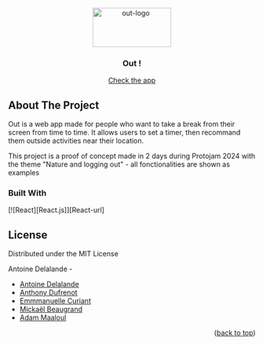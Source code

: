 <!-- PROJECT LOGO -->
<br />
<div align="center">
  <a href="https://out-omega-dun.vercel.app/">
    <img src="https://out-omega-dun.vercel.app/assets/outlogo-TRucv59g.svg" alt="out-logo" width="160" height="80">
  </a>

<h3 align="center">Out !</h3>

  <p align="center">
    <a href="https://out-omega-dun.vercel.app/">Check the app</a>
  </p>
</div>

<!-- ABOUT THE PROJECT -->
## About The Project

Out is a web app made for people who want to take a break from their screen from time to time. It allows users to set a timer, then recommand them outside activities near their location.

This project is a proof of concept made in 2 days during Protojam 2024 with the theme "Nature and logging out" - all fonctionalities are shown as examples

### Built With 
[![React][React.js]][React-url]

## License

Distributed under the MIT License

Antoine Delalande -
* [Antoine Delalande](https://github.com/Hamsolovski)
* [Anthony Dufrenot](https://github.com/WildAntho)
* [Emmmanuelle Curiant](https://github.com/emmanuelle-c)
* [Mickaël Beaugrand](https://github.com/Micka90)
* [Adam Maaloul](https://github.com/vvdam)

<p align="right">(<a href="#readme-top">back to top</a>)</p>
